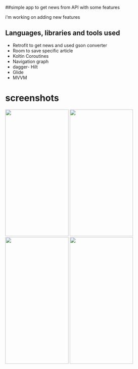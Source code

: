 ##simple app to get news from API with some features

i'm working on adding new features


## Languages, libraries and tools used
- Retrofit to get news and used gson converter
- Room to save specific article
- Koltin Coroutines
- Navigation graph
- dagger- Hilt
- Glide
- MVVM

# screenshots
<img src="https://user-images.githubusercontent.com/60475172/168270980-cd09fa8a-a49d-4149-9117-7b6a5a0a1a7c.png" width="200" height="400" />
<img src="https://user-images.githubusercontent.com/60475172/168271052-ff9e66dd-12b4-4190-88c4-1e9d24cb8f61.png" width="200" height="400" />
<img src="https://user-images.githubusercontent.com/60475172/168271109-76100f43-81a8-4815-8841-8faf59f7027e.png" width="200" height="400" />
<img src="https://user-images.githubusercontent.com/60475172/168271428-48930cc2-42c4-4b7f-ac3f-5ea58b339acb.png" width="200" height="400" />
